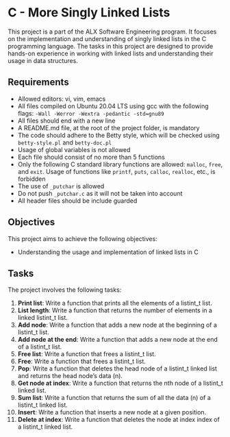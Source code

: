 # C - More Singly Linked Lists

This project is a part of the ALX Software Engineering program. It focuses on the implementation and understanding of singly linked lists in the C programming language. The tasks in this project are designed to provide hands-on experience in working with linked lists and understanding their usage in data structures.

## Requirements

- Allowed editors: vi, vim, emacs
- All files compiled on Ubuntu 20.04 LTS using gcc with the following flags: `-Wall -Werror -Wextra -pedantic -std=gnu89`
- All files should end with a new line
- A README.md file, at the root of the project folder, is mandatory
- The code should adhere to the Betty style, which will be checked using `betty-style.pl` and `betty-doc.pl`
- Usage of global variables is not allowed
- Each file should consist of no more than 5 functions
- Only the following C standard library functions are allowed: `malloc`, `free`, and `exit`. Usage of functions like `printf`, `puts`, `calloc`, `realloc`, etc., is forbidden
- The use of `_putchar` is allowed
- Do not push `_putchar.c` as it will not be taken into account
- All header files should be include guarded

## Objectives

This project aims to achieve the following objectives:

- Understanding the usage and implementation of linked lists in C

## Tasks

The project involves the following tasks:

1. **Print list**: Write a function that prints all the elements of a listint_t list.
2. **List length**: Write a function that returns the number of elements in a linked listint_t list.
3. **Add node**: Write a function that adds a new node at the beginning of a listint_t list.
4. **Add node at the end**: Write a function that adds a new node at the end of a listint_t list.
5. **Free list**: Write a function that frees a listint_t list.
6. **Free**: Write a function that frees a listint_t list.
7. **Pop**: Write a function that deletes the head node of a listint_t linked list and returns the head node’s data (n).
8. **Get node at index**: Write a function that returns the nth node of a listint_t linked list.
9. **Sum list**: Write a function that returns the sum of all the data (n) of a listint_t linked list.
10. **Insert**: Write a function that inserts a new node at a given position.
11. **Delete at index**: Write a function that deletes the node at index index of a listint_t linked list.
